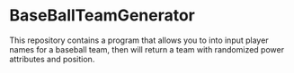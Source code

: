 # BaseBallTeamGenerator
This repository contains a program that allows you to into input player names for a baseball team, then will return a team with randomized power attributes and position.
